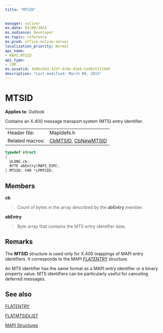 ```yaml
---
title: "MTSID"
 
 
manager: soliver
ms.date: 03/09/2015
ms.audience: Developer
ms.topic: reference
ms.prod: office-online-server
localization_priority: Normal
api_name:
- MAPI.MTSID
api_type:
- COM
ms.assetid: 3d9bc643-332f-4c8e-83e6-ce9b15711945
description: "Last modified: March 09, 2015"
---
```


# MTSID

  
  
**Applies to**: Outlook 
  
Contains an X.400 message transport system (MTS) entry identifier. 
  
|||
|:-----|:-----|
|Header file:  <br/> |Mapidefs.h  <br/> |
|Related macros:  <br/> |[CbMTSID](cbmtsid.md), [CbNewMTSID](cbnewmtsid.md) <br/> |
   
```cpp
typedef struct
{
  ULONG cb;
  BYTE abEntry[MAPI_DIM];
} MTSID, FAR *LPMTSID;

```

## Members

 **cb**
  
> Count of bytes in the array described by the **abEntry** member. 
    
 **abEntry**
  
> Byte array that contains the MTS entry identifier data.
    
## Remarks

The **MTSID** structure is used only for X.400 mappings of MAPI entry identifiers. It corresponds to the MAPI [FLATENTRY](flatentry.md) structure. 
  
An MTS identifier has the same format as a MAPI entry identifier or a binary property value. MTS identifiers can be particularly useful for canceling deferred messages. 
  
## See also



[FLATENTRY](flatentry.md)
  
[FLATMTSIDLIST](flatmtsidlist.md)


[MAPI Structures](mapi-structures.md)

